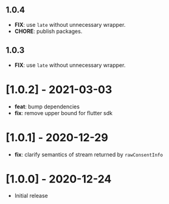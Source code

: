 ## 1.0.4

 - **FIX**: use `late` without unnecessary wrapper.
 - **CHORE**: publish packages.

## 1.0.3

 - **FIX**: use `late` without unnecessary wrapper.

# [1.0.2] - 2021-03-03

- **feat**: bump dependencies
- **fix**: remove upper bound for flutter sdk

# [1.0.1] - 2020-12-29

- **fix**: clarify semantics of stream returned by `rawConsentInfo`

# [1.0.0] - 2020-12-24

- Initial release
